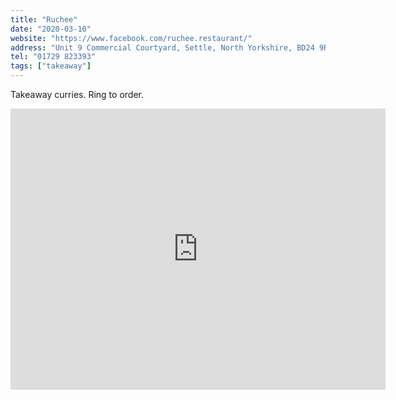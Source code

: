 ```yaml
---
title: "Ruchee"
date: "2020-03-10"
website: "https://www.facebook.com/ruchee.restaurant/"
address: "Unit 9 Commercial Courtyard, Settle, North Yorkshire, BD24 9RH "
tel: "01729 823393"
tags: ["takeaway"]
---
```


Takeaway curries. Ring to order.

<iframe src="https://www.google.com/maps/embed?pb=!1m18!1m12!1m3!1d2341.3246270715335!2d-2.280515984356343!3d54.06798622811312!2m3!1f0!2f0!3f0!3m2!1i1024!2i768!4f13.1!3m3!1m2!1s0x487c77d97005657b%3A0x15b94e3247de3fe3!2sRuchee%20Restaurant!5e0!3m2!1sen!2suk!4v1586782739663!5m2!1sen!2suk" width="600" height="450" frameborder="0" style="border:0;" allowfullscreen="" aria-hidden="false" tabindex="0"></iframe>
